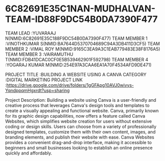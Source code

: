 # 6C82691E35C1NAN-MUDHALVAN-TEAM-ID88F9DC54B0DA7390F477
TEAM LEAD          :YUVARAAJ N(NMID:6C82691E35C188F9DC54B0DA7390F477)
TEAM MEMBER 1      :VINOTHKUMAR S(NMID:BA7644D5370704689C94A3DB411D3CF5)
TEAM MEMBER 2      :VIMAL ROY M(NMID:9165C3EA9A3C1EAB779483E38F8176A5)
TEAM MEMBER 3      :VAIRAMUTHU T(NMID:FDB41DCAC0CF0E5B539462901F592798)
TEAM MEMBER 4      :YOGARAJ KUMAR M(NMID:254E97A3CAA6EA1A70F4534AFD9DE471)

PROJECT TITLE  :BUILDING A WEBSITE USING A CANVA 
CATEGORY       :DIGITAL MARKETING
PROJECT LINK   :https://drive.google.com/drive/folders/1gGFApg10AVJ0wivys-YqndppqmHgxrdt?usp=sharing

Project Description:
Building a website using Canva is a user-friendly and creative process that leverages Canva's design tools and templates to create a visually appealing and functional website. Canva, primarily known for its graphic design capabilities, now offers a feature called Canva Websites, which simplifies website creation for users without extensive coding or design skills. Users can choose from a variety of professionally designed templates, customize them with their own content, images, and branding elements, and publish their website with ease. Canva Websites provides a convenient drag-and-drop interface, making it accessible to beginners and small businesses looking to establish an online presence quickly and affordably.
